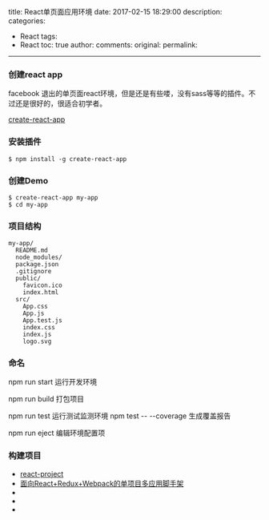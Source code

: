 title: React单页面应用环境
date: 2017-02-15 18:29:00
description: 
categories:
- React
tags:
- React
toc: true
author: 
comments:
original:
permalink: 
---
### 创建react app
facebook 退出的单页面react环境，但是还是有些喽，没有sass等等的插件。不过还是很好的，很适合初学者。
<!-- more -->
[create-react-app](https://github.com/facebookincubator/create-react-app "npm page")

### 安装插件

```
$ npm install -g create-react-app
```

### 创建Demo

```
$ create-react-app my-app
$ cd my-app
```

### 项目结构
```
my-app/
  README.md
  node_modules/
  package.json
  .gitignore
  public/
    favicon.ico
    index.html
  src/
    App.css
    App.js
    App.test.js
    index.css
    index.js
    logo.svg
```

### 命名

npm run start 运行开发环境

npm run build 打包项目

npm run test 运行测试监测环境
npm test -- --coverage 生成覆盖报告

npm run eject 编辑环境配置项


### 构建项目
- [react-project](https://github.com/wdjungst/react-project#lazy "")
- [面向React+Redux+Webpack的单项目多应用脚手架](https://github.com/wxyyxc1992/Webpack2-React-Redux-Boilerplate "")
- []( "")
- []( "")
- []( "")
